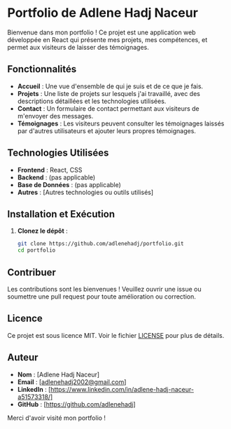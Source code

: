 # Portfolio de Adlene Hadj Naceur

Bienvenue dans mon portfolio ! Ce projet est une application web développée en React qui présente mes projets, mes compétences, et permet aux visiteurs de laisser des témoignages.

## Fonctionnalités

- **Accueil** : Une vue d'ensemble de qui je suis et de ce que je fais.
- **Projets** : Une liste de projets sur lesquels j'ai travaillé, avec des descriptions détaillées et les technologies utilisées.
- **Contact** : Un formulaire de contact permettant aux visiteurs de m'envoyer des messages.
- **Témoignages** : Les visiteurs peuvent consulter les témoignages laissés par d'autres utilisateurs et ajouter leurs propres témoignages.

## Technologies Utilisées
- **Frontend** : React, CSS
- **Backend** : (pas applicable)
- **Base de Données** : (pas applicable)
- **Autres** : [Autres technologies ou outils utilisés]


## Installation et Exécution

1. **Clonez le dépôt** :
   ```bash
   git clone https://github.com/adlenehadj/portfolio.git
   cd portfolio
## Contribuer

Les contributions sont les bienvenues ! Veuillez ouvrir une issue ou soumettre une pull request pour toute amélioration ou correction.

## Licence

Ce projet est sous licence MIT. Voir le fichier [LICENSE](LICENSE) pour plus de détails.

## Auteur
- **Nom** : [Adlene Hadj Naceur]
- **Email** : [adlenehadj2002@gmail.com]
- **LinkedIn** : [https://www.linkedin.com/in/adlene-hadj-naceur-a51573318/]
- **GitHub** : [https://github.com/adlenehadj]

Merci d'avoir visité mon portfolio !

